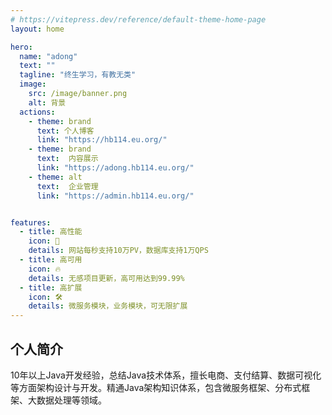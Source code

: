 ```yaml
---
# https://vitepress.dev/reference/default-theme-home-page
layout: home

hero:
  name: "adong"
  text: ""
  tagline: "终生学习，有教无类"
  image:
    src: /image/banner.png
    alt: 背景
  actions:
    - theme: brand
      text: 个人博客
      link: "https://hb114.eu.org/"
    - theme: brand
      text:  内容展示
      link: "https://adong.hb114.eu.org/"
    - theme: alt
      text:  企业管理
      link: "https://admin.hb114.eu.org/"


features:
  - title: 高性能
    icon: 🚀
    details: 网站每秒支持10万PV，数据库支持1万QPS
  - title: 高可用
    icon: 🔥
    details: 无感项目更新，高可用达到99.99%
  - title: 高扩展
    icon: 🛠️
    details: 微服务模块，业务模块，可无限扩展
---
```


## 个人简介

10年以上Java开发经验，总结Java技术体系，擅长电商、支付结算、数据可视化等方面架构设计与开发。精通Java架构知识体系，包含微服务框架、分布式框架、大数据处理等领域。

<script setup>
import AdsAside from './components/AdsAside.vue';
// import AdsAuto from './components/AdsAuto.vue';

</script>

<AdsAside />

<!-- <AdsAuto /> -->